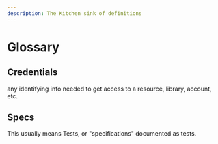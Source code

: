 ```yaml
---
description: The Kitchen sink of definitions
---
```


# Glossary

## Credentials

any identifying info needed to get access to a resource, library, account, etc.

## Specs

This usually means Tests, or "specifications" documented as tests.





